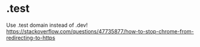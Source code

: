 # .test
Use .test domain instead of .dev! https://stackoverflow.com/questions/47735877/how-to-stop-chrome-from-redirecting-to-https
